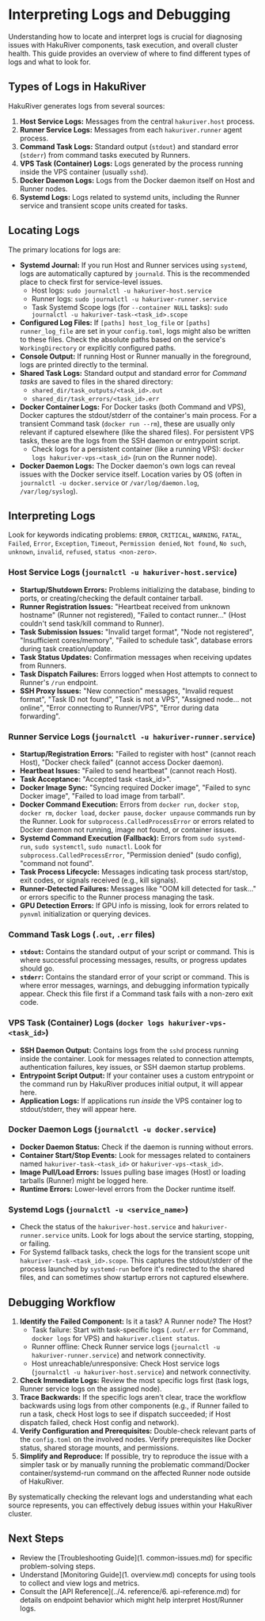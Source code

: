 # Interpreting Logs and Debugging

Understanding how to locate and interpret logs is crucial for diagnosing issues with HakuRiver components, task execution, and overall cluster health. This guide provides an overview of where to find different types of logs and what to look for.

## Types of Logs in HakuRiver

HakuRiver generates logs from several sources:

1.  **Host Service Logs:** Messages from the central `hakuriver.host` process.
2.  **Runner Service Logs:** Messages from each `hakuriver.runner` agent process.
3.  **Command Task Logs:** Standard output (`stdout`) and standard error (`stderr`) from command tasks executed by Runners.
4.  **VPS Task (Container) Logs:** Logs generated by the process running inside the VPS container (usually `sshd`).
5.  **Docker Daemon Logs:** Logs from the Docker daemon itself on Host and Runner nodes.
6.  **Systemd Logs:** Logs related to systemd units, including the Runner service and transient scope units created for tasks.

## Locating Logs

The primary locations for logs are:

-   **Systemd Journal:** If you run Host and Runner services using `systemd`, logs are automatically captured by `journald`. This is the recommended place to check first for service-level issues.
    -   Host logs: `sudo journalctl -u hakuriver-host.service`
    -   Runner logs: `sudo journalctl -u hakuriver-runner.service`
    -   Task Systemd Scope logs (for `--container NULL` tasks): `sudo journalctl -u hakuriver-task-<task_id>.scope`
-   **Configured Log Files:** If `[paths] host_log_file` or `[paths] runner_log_file` are set in your `config.toml`, logs might also be written to these files. Check the absolute paths based on the service's `WorkingDirectory` or explicitly configured paths.
-   **Console Output:** If running Host or Runner manually in the foreground, logs are printed directly to the terminal.
-   **Shared Task Logs:** Standard output and standard error for *Command tasks* are saved to files in the shared directory:
    -   `shared_dir/task_outputs/<task_id>.out`
    -   `shared_dir/task_errors/<task_id>.err`
-   **Docker Container Logs:** For Docker tasks (both Command and VPS), Docker captures the stdout/stderr of the container's main process. For a transient Command task (`docker run --rm`), these are usually only relevant if captured elsewhere (like the shared files). For persistent VPS tasks, these are the logs from the SSH daemon or entrypoint script.
    -   Check logs for a persistent container (like a running VPS): `docker logs hakuriver-vps-<task_id>` (run on the Runner node).
-   **Docker Daemon Logs:** The Docker daemon's own logs can reveal issues with the Docker service itself. Location varies by OS (often in `journalctl -u docker.service` or `/var/log/daemon.log`, `/var/log/syslog`).

## Interpreting Logs

Look for keywords indicating problems: `ERROR`, `CRITICAL`, `WARNING`, `FATAL`, `Failed`, `Error`, `Exception`, `Timeout`, `Permission denied`, `Not found`, `No such`, `unknown`, `invalid`, `refused`, `status <non-zero>`.

### Host Service Logs (`journalctl -u hakuriver-host.service`)

-   **Startup/Shutdown Errors:** Problems initializing the database, binding to ports, or creating/checking the default container tarball.
-   **Runner Registration Issues:** "Heartbeat received from unknown hostname" (Runner not registered), "Failed to contact runner..." (Host couldn't send task/kill command to Runner).
-   **Task Submission Issues:** "Invalid target format", "Node not registered", "Insufficient cores/memory", "Failed to schedule task", database errors during task creation/update.
-   **Task Status Updates:** Confirmation messages when receiving updates from Runners.
-   **Task Dispatch Failures:** Errors logged when Host attempts to connect to Runner's `/run` endpoint.
-   **SSH Proxy Issues:** "New connection" messages, "Invalid request format", "Task ID not found", "Task is not a VPS", "Assigned node... not online", "Error connecting to Runner/VPS", "Error during data forwarding".

### Runner Service Logs (`journalctl -u hakuriver-runner.service`)

-   **Startup/Registration Errors:** "Failed to register with host" (cannot reach Host), "Docker check failed" (cannot access Docker daemon).
-   **Heartbeat Issues:** "Failed to send heartbeat" (cannot reach Host).
-   **Task Acceptance:** "Accepted task <task_id>".
-   **Docker Image Sync:** "Syncing required Docker image", "Failed to sync Docker image", "Failed to load image from tarball".
-   **Docker Command Execution:** Errors from `docker run`, `docker stop`, `docker rm`, `docker load`, `docker pause`, `docker unpause` commands run by the Runner. Look for `subprocess.CalledProcessError` or errors related to Docker daemon not running, image not found, or container issues.
-   **Systemd Command Execution (Fallback):** Errors from `sudo systemd-run`, `sudo systemctl`, `sudo numactl`. Look for `subprocess.CalledProcessError`, "Permission denied" (sudo config), "command not found".
-   **Task Process Lifecycle:** Messages indicating task process start/stop, exit codes, or signals received (e.g., kill signals).
-   **Runner-Detected Failures:** Messages like "OOM kill detected for task..." or errors specific to the Runner process managing the task.
-   **GPU Detection Errors:** If GPU info is missing, look for errors related to `pynvml` initialization or querying devices.

### Command Task Logs (`.out`, `.err` files)

-   **`stdout`:** Contains the standard output of your script or command. This is where successful processing messages, results, or progress updates should go.
-   **`stderr`:** Contains the standard error of your script or command. This is where error messages, warnings, and debugging information typically appear. Check this file first if a Command task fails with a non-zero exit code.

### VPS Task (Container) Logs (`docker logs hakuriver-vps-<task_id>`)

-   **SSH Daemon Output:** Contains logs from the `sshd` process running inside the container. Look for messages related to connection attempts, authentication failures, key issues, or SSH daemon startup problems.
-   **Entrypoint Script Output:** If your container uses a custom entrypoint or the command run by HakuRiver produces initial output, it will appear here.
-   **Application Logs:** If applications run *inside* the VPS container log to stdout/stderr, they will appear here.

### Docker Daemon Logs (`journalctl -u docker.service`)

-   **Docker Daemon Status:** Check if the daemon is running without errors.
-   **Container Start/Stop Events:** Look for messages related to containers named `hakuriver-task-<task_id>` or `hakuriver-vps-<task_id>`.
-   **Image Pull/Load Errors:** Issues pulling base images (Host) or loading tarballs (Runner) might be logged here.
-   **Runtime Errors:** Lower-level errors from the Docker runtime itself.

### Systemd Logs (`journalctl -u <service_name>`)

-   Check the status of the `hakuriver-host.service` and `hakuriver-runner.service` units. Look for logs about the service starting, stopping, or failing.
-   For Systemd fallback tasks, check the logs for the transient scope unit `hakuriver-task-<task_id>.scope`. This captures the stdout/stderr of the process launched by `systemd-run` before it's redirected to the shared files, and can sometimes show startup errors not captured elsewhere.

## Debugging Workflow

1.  **Identify the Failed Component:** Is it a task? A Runner node? The Host?
    -   Task failure: Start with task-specific logs (`.out`/`.err` for Command, `docker logs` for VPS) and `hakuriver.client status`.
    -   Runner offline: Check Runner service logs (`journalctl -u hakuriver-runner.service`) and network connectivity.
    -   Host unreachable/unresponsive: Check Host service logs (`journalctl -u hakuriver-host.service`) and network connectivity.
2.  **Check Immediate Logs:** Review the most specific logs first (task logs, Runner service logs on the assigned node).
3.  **Trace Backwards:** If the specific logs aren't clear, trace the workflow backwards using logs from other components (e.g., if Runner failed to run a task, check Host logs to see if dispatch succeeded; if Host dispatch failed, check Host config and network).
4.  **Verify Configuration and Prerequisites:** Double-check relevant parts of the `config.toml` on the involved nodes. Verify prerequisites like Docker status, shared storage mounts, and permissions.
5.  **Simplify and Reproduce:** If possible, try to reproduce the issue with a simpler task or by manually running the problematic command/Docker container/systemd-run command on the affected Runner node outside of HakuRiver.

By systematically checking the relevant logs and understanding what each source represents, you can effectively debug issues within your HakuRiver cluster.

## Next Steps

-   Review the [Troubleshooting Guide](1. common-issues.md) for specific problem-solving steps.
-   Understand [Monitoring Guide](1. overview.md) concepts for using tools to collect and view logs and metrics.
-   Consult the [API Reference](../4. reference/6. api-reference.md) for details on endpoint behavior which might help interpret Host/Runner logs.